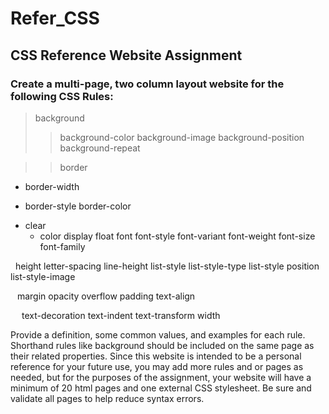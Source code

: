# Refer_CSS

## CSS Reference Website Assignment

### Create a multi-page, two column layout website for the following CSS Rules:

> background
>> background-color
>> background-image	
>> background-position
>> background-repeat

> > border
* border-width
+ border-style
border-color

* clear
    + color
display
<space> float
font
font-style
font-variant
font-weight
font-size
font-family

&nbsp; height
letter-spacing
line-height
list-style
list-style-type
list-style position
list-style-image

&ensp; margin
opacity
overflow
padding
text-align

&emsp; text-decoration
text-indent
text-transform
width
 
Provide a definition, some common values, and examples for each rule. Shorthand rules like background should be included on the same page as their related properties. Since this website is intended to be a personal reference for your future use, you may add more rules and or pages as needed, but for the purposes of the assignment, your website will have a minimum of 20 html pages and one external CSS stylesheet. Be sure and validate all pages to help reduce syntax errors.
